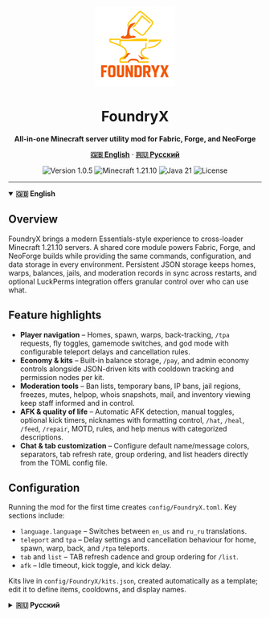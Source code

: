 <p align="center">
  <img src="foundryx.png" alt="foundryx logo" width="160" />
</p>
<h1 align="center">FoundryX</h1>
<p align="center">
  <strong>All-in-one Minecraft server utility mod for Fabric, Forge, and NeoForge</strong>
</p>
<p align="center">
  <a href="#english"><strong>🇬🇧 English</strong></a> ·
  <a href="#русская-версия"><strong>🇷🇺 Русский</strong></a>
</p>
<p align="center">
  <img src="https://img.shields.io/badge/Version-1.0.5-3b82f6?style=for-the-badge" alt="Version 1.0.5" />
  <img src="https://img.shields.io/badge/Minecraft-1.21.10-10b981?style=for-the-badge" alt="Minecraft 1.21.10" />
  <img src="https://img.shields.io/badge/Java-21-ec4899?style=for-the-badge" alt="Java 21" />
  <img src="https://img.shields.io/badge/License-Apache--2.0-f97316?style=for-the-badge" alt="License" />
</p>

---

<details open>
<summary id="english"><strong>🇬🇧 English</strong></summary>

## Overview

FoundryX brings a modern Essentials-style experience to cross-loader Minecraft 1.21.10 servers. A shared core module powers Fabric, Forge, and NeoForge builds while providing the same commands, configuration, and data storage in every environment. Persistent JSON storage keeps homes, warps, balances, jails, and moderation records in sync across restarts, and optional LuckPerms integration offers granular control over who can use what.

## Feature highlights

- **Player navigation** – Homes, spawn, warps, back-tracking, `/tpa` requests, fly toggles, gamemode switches, and god mode with configurable teleport delays and cancellation rules.
- **Economy & kits** – Built-in balance storage, `/pay`, and admin economy controls alongside JSON-driven kits with cooldown tracking and permission nodes per kit.
- **Moderation tools** – Ban lists, temporary bans, IP bans, jail regions, freezes, mutes, helpop, whois snapshots, mail, and inventory viewing keep staff informed and in control.
- **AFK & quality of life** – Automatic AFK detection, manual toggles, optional kick timers, nicknames with formatting control, `/hat`, `/heal`, `/feed`, `/repair`, MOTD, rules, and help menus with categorized descriptions.
- **Chat & tab customization** – Configure default name/message colors, separators, tab refresh rate, group ordering, and list headers directly from the TOML config file.

## Configuration

Running the mod for the first time creates `config/FoundryX.toml`. Key sections include:

- `language.language` – Switches between `en_us` and `ru_ru` translations.
- `teleport` and `tpa` – Delay settings and cancellation behaviour for home, spawn, warp, back, and `/tpa` teleports.
- `tab` and `list` – TAB refresh cadence and group ordering for `/list`.
- `afk` – Idle timeout, kick toggle, and kick delay.

Kits live in `config/FoundryX/kits.json`, created automatically as a template; edit it to define items, cooldowns, and display names.

</details>

<details>
<summary id="русская-версия"><strong>🇷🇺 Русский</strong></summary>

## Обзор

FoundryX переносит современный функционал Essentials на кросс-загрузочные серверы Minecraft 1.21.10. Общий модуль обеспечивает единый набор команд, настроек и хранения данных для Fabric, Forge и NeoForge. Данные о домах, варпах, балансах, тюрьмах и модерации сохраняются в JSON между перезапусками, а интеграция с LuckPerms (если установлена) даёт точный контроль за правами игроков.

## Ключевые возможности

- **Навигация игроков** — Дома, спавн, варпы, возврат на предыдущую точку, запросы `/tpa`, полёт, смена режима игры и «бог-режим» с настраиваемыми задержками телепорта и условиями отмены.
- **Экономика и наборы** — Встроенные балансы, `/pay` и админские команды экономики, а также наборы предметов из `kits.json` с отслеживанием перезарядки и отдельными правами на каждый набор.
- **Инструменты модерации** — Бан-листы, временные и IP-баны, зоны тюрьмы, заморозка, муты, helpop, подробный whois, внутренняя почта и просмотр инвентарей помогают персоналу держать сервер в порядке.
- **AFK и удобство** — Авто-детект AFK, ручное переключение, настраиваемый кик, никнеймы с форматированием, `/hat`, `/heal`, `/feed`, `/repair`, MOTD, правила и справка с категориями команд.
- **Чат и TAB** — Тонкая настройка цвета имён и сообщений, разделителей, частоты обновления TAB-листа, порядка групп и списка `/list` через TOML-конфиг.

## Настройка

При первом запуске создаётся `config/FoundryX.toml`. Основные блоки настроек:

- `language.language` — выбор перевода `en_us` или `ru_ru`.
- `teleport` и `tpa` — задержки и отмена телепортов для домов, спавна, варпов, `/back` и `/tpa`.
- `tab` и `list` — частота обновления TAB и порядок групп команды `/list`.
- `afk` — таймаут бездействия, включение кика и время до кика.

Файл `config/FoundryX/kits.json` создаётся автоматически и служит шаблоном для настройки наборов предметов, их кулдаунов и отображаемых названий.

</details>
